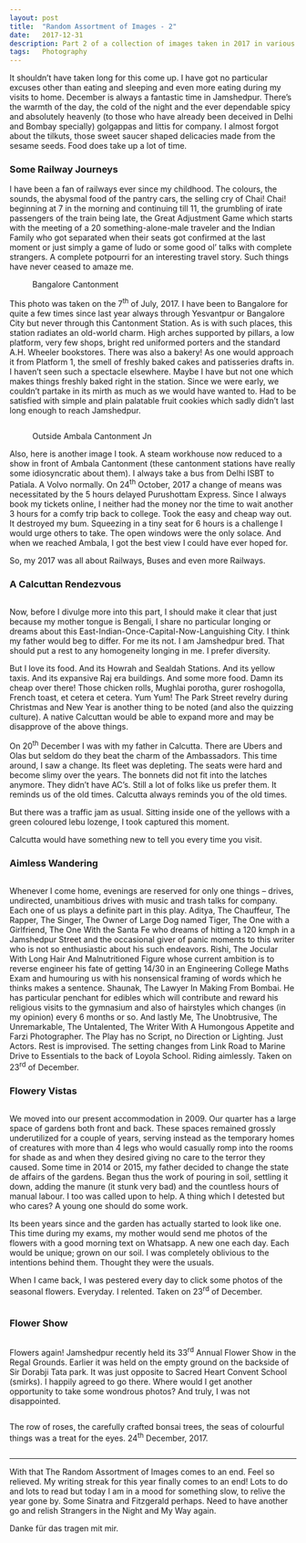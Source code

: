```yaml
---
layout: post
title:  "Random Assortment of Images - 2"
date:   2017-12-31
description: Part 2 of a collection of images taken in 2017 in various places.
tags:	Photography
---
```


<p class="intro"><span class="dropcap">I</span>t shouldn’t have taken long for this come up. I have got no particular excuses other than eating and sleeping and even more eating during my visits to home. December is always a fantastic time in Jamshedpur. There’s the warmth of the day, the cold of the night and the ever dependable spicy and absolutely heavenly (to those who have already been deceived in Delhi and Bombay specially) golgappas and littis for company. I almost forgot about the tilkuts, those sweet saucer shaped delicacies made from the sesame seeds. Food does take up a lot of time. </p>

### Some Railway Journeys

I have been a fan of railways ever since my childhood. The colours, the sounds, the abysmal food of the pantry cars, the selling cry of Chai! Chai! beginning at 7 in the morning and continuing till 11, the grumbling of irate passengers of the train being late, the Great Adjustment Game which starts with the meeting of a 20 something-alone-male traveler and the Indian Family who got separated when their seats got confirmed at the last moment or just simply a game of ludo or some good ol’ talks with complete strangers. A complete potpourri for an interesting travel story. Such things have never ceased to amaze me.

<figure>
	<img src="{{ '/assets/img/random-assortment-two-1.jpg' | prepend: site.baseurl }}" alt=""> 
	<figcaption>Bangalore Cantonment</figcaption>
</figure>

This photo was taken on the 7<sup>th</sup> of July, 2017. I have been to Bangalore for quite a few times since last year always through Yesvantpur or Bangalore City but never through this Cantonment Station. As is with such places, this station radiates an old-world charm. High arches supported by pillars, a low platform, very few shops, bright red uniformed porters and the standard A.H. Wheeler bookstores. There was also a bakery! As one would approach it from Platform 1, the smell of freshly baked cakes and patisseries drafts in. I haven’t seen such a spectacle elsewhere. Maybe I have but not one which makes things freshly baked right in the station. Since we were early, we couldn’t partake in its mirth as much as we would have wanted to. Had to be satisfied with simple and plain palatable fruit cookies which sadly didn’t last long enough to reach Jamshedpur.

<img src="{{ '/assets/img/random-assortment-two-2.jpg' | prepend: site.baseurl }}" alt=""> 

<figure>
	<img src="{{ '/assets/img/random-assortment-two-3.jpg' | prepend: site.baseurl }}" alt=""> 
	<figcaption>Outside Ambala Cantonment Jn</figcaption>
</figure>

Also, here is another image I took. A steam workhouse now reduced to a show in front of Ambala Cantonment (these cantonment stations have really some idiosyncratic about them). I always take a bus from Delhi ISBT to Patiala. A Volvo normally. On 24<sup>th</sup> October, 2017 a change of means was necessitated by the 5 hours delayed Purushottam Express. Since I always book my tickets online, I neither had the money nor the time to wait another 3 hours for a comfy trip back to college. Took the easy and cheap way out. It destroyed my bum. Squeezing in a tiny seat for 6 hours is a challenge I would urge others to take. The open windows were the only solace. And when we reached Ambala, I got the best view I could have ever hoped for.

So, my 2017 was all about Railways, Buses and even more Railways.

### A Calcuttan Rendezvous

<img src="{{ '/assets/img/random-assortment-two-4.jpg' | prepend: site.baseurl }}" alt=""> 

Now, before I divulge more into this part, I should make it clear that just because my mother tongue is Bengali, I share no particular longing or dreams about this East-Indian-Once-Capital-Now-Languishing City. I think my father would beg to differ. For me its not. I am Jamshedpur bred. That should put a rest to any homogeneity longing in me. I prefer diversity.

But I love its food. And its Howrah and Sealdah Stations. And its yellow taxis. And its expansive Raj era buildings. And some more food. Damn its cheap over there! Those chicken rolls, Mughlai porotha, gurer roshogolla, French toast, et cetera et cetera. Yum Yum! The Park Street revelry during Christmas and New Year is another thing to be noted (and also the quizzing culture). A native Calcuttan would be able to expand more and may be disapprove of the above things.

On 20<sup>th</sup> December I was with my father in Calcutta. There are Ubers and Olas but seldom do they beat the charm of the Ambassadors. This time around, I saw a change. Its fleet was depleting. The seats were hard and become slimy over the years. The bonnets did not fit into the latches anymore. They didn’t have AC’s. Still a lot of folks like us prefer them. It reminds us of the old times. Calcutta always reminds you of the old times.

But there was a traffic jam as usual. Sitting inside one of the yellows with a green coloured lebu lozenge, I took captured this moment.

Calcutta would have something new to tell you every time you visit.

### Aimless Wandering

<img src="{{ '/assets/img/random-assortment-two-5.jpg' | prepend: site.baseurl }}" alt=""> 
	
Whenever I come home, evenings are reserved for only one things – drives, undirected, unambitious drives with music and trash talks for company. Each one of us plays a definite part in this play. Aditya, The Chauffeur, The Rapper, The Singer, The Owner of Large Dog named Tiger, The One with a Girlfriend, The One With the Santa Fe who dreams of hitting a 120 kmph in a Jamshedpur Street and the occasional giver of panic moments to this writer who is not so enthusiastic about his such endeavors. Rishi, The Jocular With Long Hair And Malnutritioned Figure whose current ambition is to reverse engineer his fate of getting 14/30 in an Engineering College Maths Exam and humouring us with his nonsensical framing of words which he thinks makes a sentence. Shaunak, The Lawyer In Making From Bombai. He has particular penchant for edibles which will contribute and reward his religious visits to the gymnasium and also of hairstyles which changes (in my opinion) every 6 months or so. And lastly Me, The Unobtrusive, The Unremarkable, The Untalented, The Writer With A Humongous Appetite and Farzi Photographer. The Play has no Script, no Direction or Lighting. Just Actors. Rest is improvised. The setting changes from Link Road to Marine Drive to Essentials to the back of Loyola School. Riding aimlessly. Taken on 23<sup>rd</sup> of December.

### Flowery Vistas

<img src="{{ '/assets/img/random-assortment-two-6.jpg' | prepend: site.baseurl }}" alt=""> 

We moved into our present accommodation in 2009. Our quarter has a large space of gardens both front and back. These spaces remained grossly underutilized for a couple of years, serving instead as the temporary homes of creatures with more than 4 legs who would casually romp into the rooms for shade as and when they desired giving no care to the terror they caused. Some time in 2014 or 2015, my father decided to change the state de affairs of the gardens. Began thus the work of pouring in soil, settling it down, adding the manure (it stunk very bad) and the countless hours of manual labour. I too was called upon to help. A thing which I detested but who cares? A young one should do some work.

Its been years since and the garden has actually started to look like one. This time during my exams, my mother would send me photos of the flowers with a good morning text on Whatsapp. A new one each day. Each would be unique; grown on our soil. I was completely oblivious to the intentions behind them. Thought they were the usuals.

When I came back, I was pestered every day to click some photos of the seasonal flowers. Everyday. I relented. Taken on 23<sup>rd</sup> of December.

<img src="{{ '/assets/img/random-assortment-two-7.jpg' | prepend: site.baseurl }}" alt=""> 

### Flower Show

<img src="{{ '/assets/img/random-assortment-two-8.jpg' | prepend: site.baseurl }}" alt=""> 

Flowers again! Jamshedpur recently held its 33<sup>rd</sup> Annual Flower Show in the Regal Grounds. Earlier it was held on the empty ground on the backside of Sir Dorabji Tata park. It was just opposite to Sacred Heart Convent School (smirks). I happily agreed to go there. Where would I get another opportunity to take some wondrous photos? And truly, I was not disappointed.

<img src="{{ '/assets/img/random-assortment-two-9.jpg' | prepend: site.baseurl }}" alt=""> 

The row of roses, the carefully crafted bonsai trees, the seas of colourful things was a treat for the eyes. 24<sup>th</sup> December, 2017.

<img src="{{ '/assets/img/random-assortment-two-10.jpg' | prepend: site.baseurl }}" alt=""> 

---

With that The Random Assortment of Images comes to an end. Feel so relieved. My writing streak for this year finally comes to an end! Lots to do and lots to read but today I am in a mood for something slow, to relive the year gone by. Some Sinatra and Fitzgerald perhaps. Need to have another go and relish Strangers in the Night and My Way again. 

Danke für das tragen mit mir.
